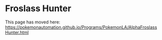 # Froslass Hunter

This page has moved here: https://pokemonautomation.github.io/Programs/PokemonLA/AlphaFroslassHunter.html

